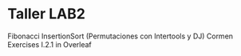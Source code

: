 # Taller LAB2
Fibonacci 
InsertionSort (Permutaciones con Intertools y DJ)
Cormen Exercises I.2.1 in Overleaf
